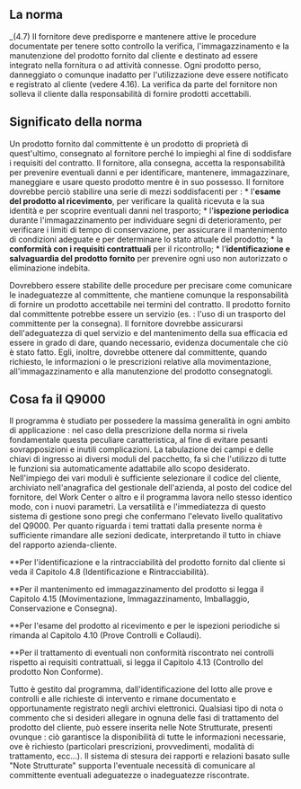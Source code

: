 ## La norma
_(4.7) Il fornitore deve predisporre e mantenere attive le procedure documentate per tenere sotto controllo la verifica, l'immagazzinamento e la manutenzione del prodotto fornito dal cliente e destinato ad essere integrato nella fornitura o ad attività connesse. Ogni prodotto perso, danneggiato o comunque inadatto per l'utilizzazione deve essere notificato e registrato al cliente (vedere 4.16).
La verifica da parte del fornitore non solleva il cliente dalla responsabilità di fornire prodotti accettabili.

## Significato della norma
Un prodotto fornito dal committente è un prodotto di proprietà di quest'ultimo, consegnato al fornitore perché lo impieghi al fine di soddisfare i requisiti del contratto. Il fornitore, alla consegna, accetta la responsabilità per prevenire eventuali danni e per identificare, mantenere, immagazzinare, maneggiare e usare questo prodotto mentre è in suo possesso.
Il fornitore dovrebbe perciò stabilire una serie di mezzi soddisfacenti per : 
 \* l'__esame del prodotto al ricevimento__, per verificare la qualità ricevuta e la sua identità e per scoprire eventuali danni nel trasporto;
 \* l'__ispezione periodica__ durante l'immagazzinamento per individuare segni di deterioramento, per verificare i limiti di tempo di conservazione, per assicurare il mantenimento di condizioni adeguate e per determinare lo stato attuale del prodotto;
 \* la __conformità con i requisiti contrattuali__ per il ricontrollo;
 \* l'__identificazione e salvaguardia del prodotto fornito__ per prevenire ogni uso non autorizzato o eliminazione indebita.

Dovrebbero essere stabilite delle procedure per precisare come comunicare le inadeguatezze al committente, che mantiene comunque la responsabilità di fornire un prodotto accettabile nei termini del contratto.
Il prodotto fornito dal committente potrebbe essere un servizio (es. :  l'uso di un trasporto del committente per la consegna). Il fornitore dovrebbe assicurarsi dell'adeguatezza di quel servizio e del mantenimento della sua efficacia ed essere in grado di dare, quando necessario, evidenza documentale che ciò è stato fatto. Egli, inoltre, dovrebbe ottenere dal committente, quando richiesto, le informazioni o le prescrizioni relative alla movimentazione, all'immagazzinamento e alla manutenzione del prodotto consegnatogli.

## Cosa fa il Q9000
Il programma è studiato per possedere la massima generalità in ogni ambito di applicazione :  nel caso della prescrizione della norma si rivela fondamentale questa peculiare caratteristica, al fine di evitare pesanti sovrapposizioni e inutili complicazioni. La tabulazione dei campi e delle chiavi di ingresso ai diversi moduli del pacchetto, fa sì che l'utilizzo di tutte le funzioni sia automaticamente adattabile allo scopo desiderato. Nell'impiego dei vari moduli è sufficiente selezionare il codice del cliente, archiviato nell'anagrafica del gestionale dell'azienda, al posto del codice del fornitore, del Work Center o altro e il programma lavora nello stesso identico modo, con i nuovi parametri.
La versatilità e l'immediatezza di questo sistema di gestione sono pregi che confermano l'elevato livello qualitativo del Q9000.
Per quanto riguarda i temi trattati dalla presente norma è sufficiente rimandare alle sezioni dedicate, interpretando il tutto in chiave del rapporto azienda-cliente.

**Per l'identificazione e la rintracciabilità del prodotto fornito dal cliente si veda il Capitolo 4.8 (Identificazione e Rintracciabilità).

**Per il mantenimento ed immagazzinamento del prodotto si legga il Capitolo 4.15 (Movimentazione, Immagazzinamento, Imballaggio, Conservazione e Consegna).

**Per l'esame del prodotto al ricevimento e per le ispezioni periodiche si rimanda al Capitolo 4.10 (Prove Controlli e Collaudi).

**Per il trattamento di eventuali non conformità riscontrato nei controlli rispetto ai requisiti contrattuali, si legga il Capitolo 4.13 (Controllo del prodotto Non Conforme).

Tutto è gestito dal programma, dall'identificazione del lotto alle prove e controlli e alle richieste di intervento e rimane documentato e opportunamente registrato negli archivi elettronici. Qualsiasi tipo di nota o commento che si desideri allegare in ognuna delle fasi di trattamento del prodotto del cliente, può essere inserita nelle Note Strutturate, presenti ovunque :  ciò garantisce la disponibilità di tutte le informazioni necessarie, ove è richiesto (particolari prescrizioni, provvedimenti, modalità di trattamento, ecc...).
Il sistema di stesura dei rapporti e relazioni basato sulle "Note Strutturate" supporta l'eventuale necessità di comunicare al committente eventuali adeguatezze o inadeguatezze riscontrate.
